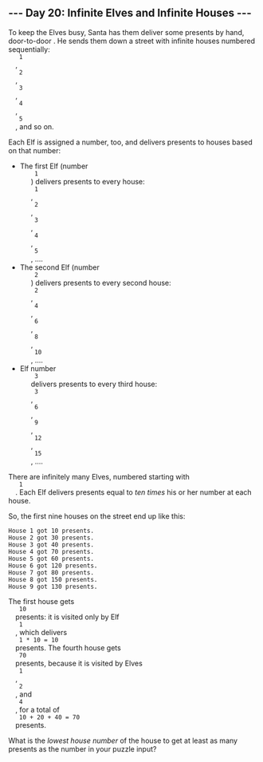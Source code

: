<article class="day-desc">
 <h2>
  --- Day 20: Infinite Elves and Infinite Houses ---
 </h2>
 <p>
  To keep the Elves busy, Santa has them deliver some presents
  <span title="This was before the Elves unionized, apparently.">
   by hand, door-to-door
  </span>
  .  He sends them down a street with infinite houses numbered sequentially:
  <code>
   1
  </code>
  ,
  <code>
   2
  </code>
  ,
  <code>
   3
  </code>
  ,
  <code>
   4
  </code>
  ,
  <code>
   5
  </code>
  , and so on.
 </p>
 <p>
  Each Elf is assigned a number, too, and delivers presents to houses based on that number:
 </p>
 <ul>
  <li>
   The first Elf (number
   <code>
    1
   </code>
   ) delivers presents to every house:
   <code>
    1
   </code>
   ,
   <code>
    2
   </code>
   ,
   <code>
    3
   </code>
   ,
   <code>
    4
   </code>
   ,
   <code>
    5
   </code>
   , ....
  </li>
  <li>
   The second Elf (number
   <code>
    2
   </code>
   ) delivers presents to every second house:
   <code>
    2
   </code>
   ,
   <code>
    4
   </code>
   ,
   <code>
    6
   </code>
   ,
   <code>
    8
   </code>
   ,
   <code>
    10
   </code>
   , ....
  </li>
  <li>
   Elf number
   <code>
    3
   </code>
   delivers presents to every third house:
   <code>
    3
   </code>
   ,
   <code>
    6
   </code>
   ,
   <code>
    9
   </code>
   ,
   <code>
    12
   </code>
   ,
   <code>
    15
   </code>
   , ....
  </li>
 </ul>
 <p>
  There are infinitely many Elves, numbered starting with
  <code>
   1
  </code>
  .  Each Elf delivers presents equal to
  <em>
   ten times
  </em>
  his or her number at each house.
 </p>
 <p>
  So, the first nine houses on the street end up like this:
 </p>
 <pre><code>House 1 got 10 presents.
House 2 got 30 presents.
House 3 got 40 presents.
House 4 got 70 presents.
House 5 got 60 presents.
House 6 got 120 presents.
House 7 got 80 presents.
House 8 got 150 presents.
House 9 got 130 presents.
</code></pre>
 <p>
  The first house gets
  <code>
   10
  </code>
  presents: it is visited only by Elf
  <code>
   1
  </code>
  , which delivers
  <code>
   1 * 10 = 10
  </code>
  presents.  The fourth house gets
  <code>
   70
  </code>
  presents, because it is visited by Elves
  <code>
   1
  </code>
  ,
  <code>
   2
  </code>
  , and
  <code>
   4
  </code>
  , for a total of
  <code>
   10 + 20 + 40 = 70
  </code>
  presents.
 </p>
 <p>
  What is the
  <em>
   lowest house number
  </em>
  of the house to get at least as many presents as the number in your puzzle input?
 </p>
</article>
